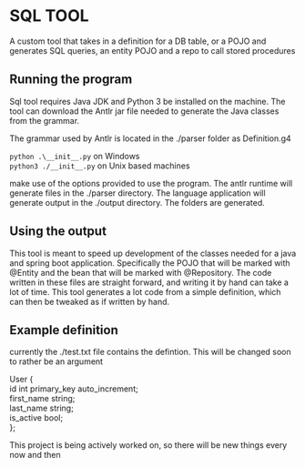 <h1>SQL TOOL</h1>
<p>
A custom tool that takes in a definition for a DB table, or a POJO and generates
SQL queries, an entity POJO and a repo to call stored procedures
</p>

<h2>Running the program</h2>
<p>
Sql tool requires Java JDK and Python 3 be installed on the machine. The tool can download the Antlr jar file
needed to generate the Java classes from the grammar. 
</p>
<p>
The grammar used by Antlr is located in the ./parser folder as Definition.g4
</p>
<p>
<code>python .\__init__.py</code> on Windows
<br />
<code>python3 ./__init__.py</code> on Unix based machines
</p>
<p>
make use of the options provided to use the program. The antlr runtime will generate files in the ./parser directory. The 
language application will generate output in the ./output directory. The folders are generated.
</p>
<h2>Using the output</h2>
<p>
This tool is meant to speed up development of the classes needed for a java and spring boot application.
Specifically the POJO that will be marked with @Entity and the bean that will be marked with @Repository.
The code written in these files are straight forward, and writing it by hand can take a lot of time.
This tool generates a lot code from a simple definition, which can then be tweaked as if written by hand.
</p>
<h2>Example definition</h2>
<p>
currently the ./test.txt file contains the defintion. This will be changed soon to rather be an argument
</p>
<p>
User { <br/>
   id int primary_key auto_increment; <br/>
   first_name string; <br/>
   last_name string; <br/>
   is_active bool; <br/>
};
</p>
<p>
This project is being actively worked on, so there will be new things every now and then 
</p>
